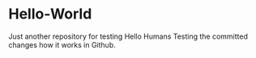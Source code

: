 # Hello-World
Just another repository for testing
Hello Humans
Testing the committed changes how it works in Github.
